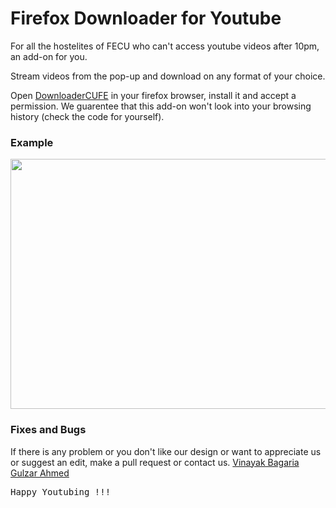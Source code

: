 # Firefox Downloader for Youtube

For all the hostelites of FECU who can't access youtube videos after 10pm, an add-on for you.

Stream videos from the pop-up and download on any format of your choice.

Open [DownloaderCUFE](https://addons.mozilla.org/en-US/firefox/addon/downloader-cufe/) in your firefox browser, install it and accept a
permission. We guarentee that this add-on won't look into your browsing history (check the code for yourself).


### Example

<img src="https://github.com/VinayakBagaria/Firefox-Downloader/blob/master/screenshot.png"  width="700" height="400" />


### Fixes and Bugs

If there is any problem or you don't like our design or want to appreciate us or suggest an edit, make a pull request or contact us.
[Vinayak Bagaria](https://www.github.com/VinayakBagaria)<br/>
[Gulzar Ahmed](https://www.github.com/gulzar1996)

<pre>Happy Youtubing !!!</pre>

